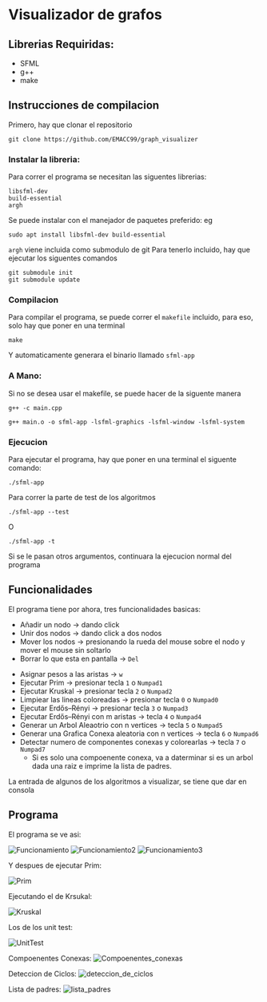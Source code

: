 # Visualizador de grafos

## Librerias Requiridas:
* SFML
* g++
* make

## Instrucciones de compilacion

Primero, hay que clonar el repositorio
```
git clone https://github.com/EMACC99/graph_visualizer
```
### Instalar la libreria:
Para correr el programa se necesitan las siguentes librerias:
```
libsfml-dev
build-essential
argh
```
Se puede instalar con el manejador de paquetes preferido: eg 
```
sudo apt install libsfml-dev build-essential
```
`argh` viene incluida como submodulo de git
Para tenerlo incluido, hay que ejecutar los siguentes comandos

```
git submodule init
git submodule update
```
### Compilacion

Para compilar el programa, se puede correr el `makefile` incluido, para eso, solo hay que poner en una terminal

```
make
```
Y automaticamente generara el binario llamado `sfml-app`

### A Mano:
Si no se desea usar el makefile, se puede hacer de la siguente manera
```
g++ -c main.cpp

g++ main.o -o sfml-app -lsfml-graphics -lsfml-window -lsfml-system
```
<!-- ~~**NOTA**: Al compilar el programa de esta manera, generara archivos `.gch` en los folders de `includes`, `algorithms` y `tests` por lo que si se quiere modificar y volver a compilar, hay que borrarlos. Esto se puede hacer de la siguiente manera:~~
```
rm includes/*.gch algorithms/*.gch tests/*.gch
```
Es por eso que se recomienda usar el `make` -->
### Ejecucion
Para ejecutar el programa, hay que poner en una terminal el siguente comando:
```
./sfml-app
```
Para correr la parte de test de los algoritmos
```
./sfml-app --test
```
O
```
./sfml-app -t
```
Si se le pasan otros argumentos, continuara la ejecucion normal del programa
## Funcionalidades
El programa tiene por ahora, tres funcionalidades basicas:
* Añadir un nodo  -> dando click
* Unir dos nodos -> dando click a dos nodos
* Mover los nodos -> presionando la rueda del mouse sobre el nodo y mover el mouse sin soltarlo
* Borrar lo que esta en pantalla -> `Del`
<!-- * Deseleccionar algun sprite -> `ESC` -->
* Asignar pesos a las aristas -> `w`
* Ejecutar Prim -> presionar tecla `1` o `Numpad1`
* Ejecutar Kruskal -> presionar tecla `2` o `Numpad2`
* Limpiear las lineas coloreadas -> presionar tecla `0` o `Numpad0`
* Ejecutar Erdős–Rényi -> presionar tecla `3` o `Numpad3`
* Ejecutar Erdős–Rényi con m aristas -> tecla `4` o `Numpad4`
* Generar un Arbol Aleaotrio con n vertices -> tecla `5` o `Numpad5`
* Generar una Grafica Conexa aleatoria con n vertices -> tecla `6` o `Numpad6`
* Detectar numero de componentes conexas y colorearlas -> tecla `7` o `Numpad7`
    * Si es solo una compoenente conexa, va a daterminar si es un arbol dada una raiz e imprime la lista de padres.

La entrada de algunos de los algoritmos a visualizar, se tiene que dar en consola
## Programa

El programa se ve asi:

![Funcionamiento](Images/Funcionamiento.png)
![Funcionamiento2](Images/Funcionamiento2.png)
![Funcionamiento3](Images/Funcionamiento3.png)

Y despues de ejecutar Prim:

![Prim](Images/prim_mst.png)

Ejecutando el de Krsukal:

![Kruskal](Images/kruskal_mst.png)

Los de los unit test:

![UnitTest](Images/unit_test.png)

Compoenentes Conexas:
![Compoenentes_conexas](Images/Componentes_conexas.png)

Deteccion de Ciclos:
![deteccion_de_ciclos](Images/deteccion_de_ciclos.png)

Lista de padres:
![lista_padres](Images/lista_de_padres.png)